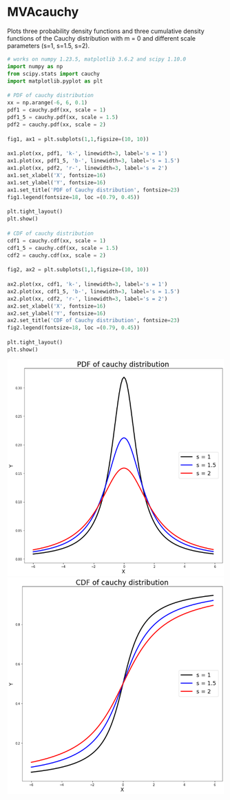 # MVAcauchy
Plots three probability density functions and three cumulative density functions of
the Cauchy distribution with m = 0 and different scale parameters (s=1, s=1.5, s=2).

```python
# works on numpy 1.23.5, matplotlib 3.6.2 and scipy 1.10.0
import numpy as np
from scipy.stats import cauchy
import matplotlib.pyplot as plt

# PDF of cauchy distribution
xx = np.arange(-6, 6, 0.1)
pdf1 = cauchy.pdf(xx, scale = 1)
pdf1_5 = cauchy.pdf(xx, scale = 1.5)
pdf2 = cauchy.pdf(xx, scale = 2)

fig1, ax1 = plt.subplots(1,1,figsize=(10, 10))

ax1.plot(xx, pdf1, 'k-', linewidth=3, label='s = 1')
ax1.plot(xx, pdf1_5, 'b-', linewidth=3, label='s = 1.5')
ax1.plot(xx, pdf2, 'r-', linewidth=3, label='s = 2')
ax1.set_xlabel('X', fontsize=16)
ax1.set_ylabel('Y', fontsize=16)
ax1.set_title('PDF of Cauchy distribution', fontsize=23)
fig1.legend(fontsize=18, loc =(0.79, 0.45))

plt.tight_layout()
plt.show()

# CDF of cauchy distribution
cdf1 = cauchy.cdf(xx, scale = 1)
cdf1_5 = cauchy.cdf(xx, scale = 1.5)
cdf2 = cauchy.cdf(xx, scale = 2)

fig2, ax2 = plt.subplots(1,1,figsize=(10, 10))

ax2.plot(xx, cdf1, 'k-', linewidth=3, label='s = 1')
ax2.plot(xx, cdf1_5, 'b-', linewidth=3, label='s = 1.5')
ax2.plot(xx, cdf2, 'r-', linewidth=3, label='s = 2')
ax2.set_xlabel('X', fontsize=16)
ax2.set_ylabel('Y', fontsize=16)
ax2.set_title('CDF of Cauchy distribution', fontsize=23)
fig2.legend(fontsize=18, loc =(0.79, 0.45))

plt.tight_layout()
plt.show()
```
![MVAcauchy](MVAcauchy01_python.png)
![MVAcauchy](MVAcauchy02_python.png)
